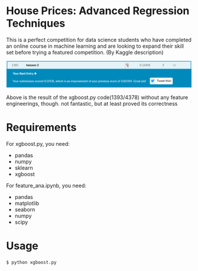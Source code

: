 # House Prices: Advanced Regression Techniques
This is a perfect competition for data science students who have completed an online course in machine learning and are looking to expand their skill set before trying a featured competition.  (By Kaggle description)

![avatar](https://github.com/awonderfullife/House-Prices-Predicting/blob/master/images/race.png)

Above is the result of the xgboost.py code(1393/4378) without any feature engineerings, though. not fantastic, but at least proved its correctness


# Requirements
For xgboost.py, you need:
* pandas
* numpy
* sklearn
* xgboost

For feature_ana.ipynb, you need:
* pandas
* matplotlib
* seaborn
* numpy
* scipy

# Usage
```bash
$ python xgboost.py
```
